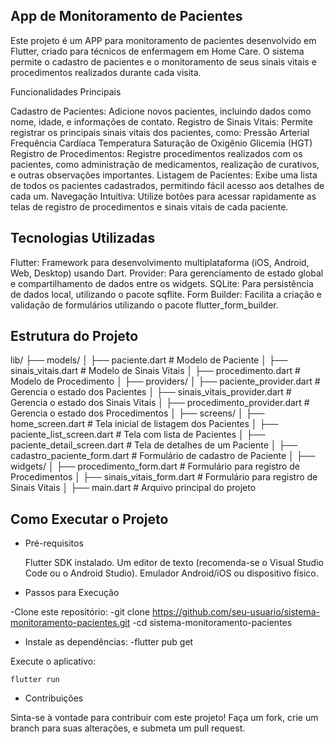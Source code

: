 ## App de Monitoramento de Pacientes

Este projeto é um APP para monitoramento de pacientes desenvolvido em Flutter, criado para técnicos de enfermagem em Home Care. 
O sistema permite o cadastro de pacientes e o monitoramento de seus sinais vitais e procedimentos realizados durante cada visita.

Funcionalidades Principais

Cadastro de Pacientes: Adicione novos pacientes, incluindo dados como nome, idade, e informações de contato.
Registro de Sinais Vitais: Permite registrar os principais sinais vitais dos pacientes, como:
  Pressão Arterial
  Frequência Cardíaca
  Temperatura
  Saturação de Oxigênio
  Glicemia (HGT)
Registro de Procedimentos: Registre procedimentos realizados com os pacientes, como administração de medicamentos, realização de curativos, e outras observações importantes.
Listagem de Pacientes: Exibe uma lista de todos os pacientes cadastrados, permitindo fácil acesso aos detalhes de cada um.
Navegação Intuitiva: Utilize botões para acessar rapidamente as telas de registro de procedimentos e sinais vitais de cada paciente.

## Tecnologias Utilizadas

Flutter: Framework para desenvolvimento multiplataforma (iOS, Android, Web, Desktop) usando Dart.
Provider: Para gerenciamento de estado global e compartilhamento de dados entre os widgets.
SQLite: Para persistência de dados local, utilizando o pacote sqflite.
Form Builder: Facilita a criação e validação de formulários utilizando o pacote flutter_form_builder.

## Estrutura do Projeto

lib/
├── models/
│   ├── paciente.dart                # Modelo de Paciente
│   ├── sinais_vitais.dart           # Modelo de Sinais Vitais
│   ├── procedimento.dart            # Modelo de Procedimento
│
├── providers/
│   ├── paciente_provider.dart        # Gerencia o estado dos Pacientes
│   ├── sinais_vitais_provider.dart   # Gerencia o estado dos Sinais Vitais
│   ├── procedimento_provider.dart    # Gerencia o estado dos Procedimentos
│
├── screens/
│   ├── home_screen.dart              # Tela inicial de listagem dos Pacientes
│   ├── paciente_list_screen.dart     # Tela com lista de Pacientes
│   ├── paciente_detail_screen.dart   # Tela de detalhes de um Paciente
│   ├── cadastro_paciente_form.dart   # Formulário de cadastro de Paciente
│
├── widgets/
│   ├── procedimento_form.dart        # Formulário para registro de Procedimentos
│   ├── sinais_vitais_form.dart       # Formulário para registro de Sinais Vitais
│
├── main.dart                         # Arquivo principal do projeto

## Como Executar o Projeto

- Pré-requisitos

    Flutter SDK instalado.
    Um editor de texto (recomenda-se o Visual Studio Code ou o Android Studio).
    Emulador Android/iOS ou dispositivo físico.

- Passos para Execução

-Clone este repositório:
-git clone https://github.com/seu-usuario/sistema-monitoramento-pacientes.git
-cd sistema-monitoramento-pacientes

- Instale as dependências:
-flutter pub get

Execute o aplicativo:

    flutter run

- Contribuições

Sinta-se à vontade para contribuir com este projeto! Faça um fork, crie um branch para suas alterações, e submeta um pull request.
